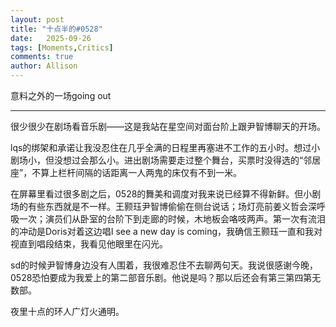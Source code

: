 ```yaml
---
layout: post
title: "十点半的#0528"
date:   2025-09-26
tags: [Moments,Critics]
comments: true
author: Allison
---
```


意料之外的一场going out

---

很少很少在剧场看音乐剧——这是我站在星空间对面台阶上跟尹智博聊天的开场。

lqs的绑架和承诺让我没忍住在几乎全满的日程里再塞进不工作的五小时。想过小剧场小，但没想过会那么小。进出剧场需要走过整个舞台，买票时没得选的“邻居座”，不算上栏杆间隔的话距离一人两鬼的床仅有不到一米。

在屏幕里看过很多剧之后，0528的舞美和调度对我来说已经算不得新鲜。但小剧场的有些东西就是不一样。王颢珏尹智博偷偷在侧台说话；场灯亮前姜义哲会深呼吸一次；演员们从卧室的台阶下到走廊的时候，木地板会咯吱两声。第一次有流泪的冲动是Doris对着这边唱I see a new day is coming，我确信王颢珏一直和我对视直到唱段结束，我看见他眼里在闪光。

sd的时候尹智博身边没有人围着，我很难忍住不去聊两句天。我说很感谢今晚，0528恐怕要成为我爱上的第二部音乐剧。他说是吗？那以后还会有第三第四第无数部。

夜里十点的环人广灯火通明。
